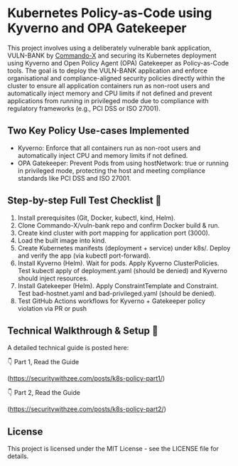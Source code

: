 # Kubernetes Policy-as-Code using Kyverno and OPA Gatekeeper 

This project involves using a deliberately vulnerable bank application, VULN-BANK by [Commando-X](https://github.com/Commando-X) and securing its Kubernetes deployment using Kyverno and Open Policy Agent (OPA) Gatekeeper as Policy-as-Code tools. The goal is to deploy the VULN-BANK application and enforce organisational and compliance-aligned security policies directly within the cluster to ensure all application containers run as non-root users and automatically inject memory and CPU limits if not defined and prevent applications from running in privileged mode due to compliance with regulatory frameworks (e.g., PCI DSS or ISO 27001). 

## Two Key Policy Use-cases Implemented
-	Kyverno: Enforce that all containers run as non-root users and automatically inject CPU and memory limits if not defined.
-	OPA Gatekeeper: Prevent Pods from using hostNetwork: true or running in privileged mode, protecting the host and meeting compliance standards like PCI DSS and ISO 27001.
  
## Step-by-step Full Test Checklist 🎯
1.	Install prerequisites (Git, Docker, kubectl, kind, Helm).
2.	Clone Commando-X/vuln-bank repo and confirm Docker build & run.
3.	Create kind cluster with port mapping for application port (3000).
4.	Load the built image into kind.
5.	Create Kubernetes manifests (deployment + service) under k8s/. Deploy and verify the app (via kubectl port-forward). 
6.	Install Kyverno (Helm). Wait for pods. Apply Kyverno ClusterPolicies. Test kubectl apply of deployment.yaml (should be denied) and Kyverno should inject resources.
7.	Install Gatekeeper (Helm). Apply ConstraintTemplate and Constraint. Test bad-hostnet.yaml and bad-privileged.yaml (should be denied).
8.	Test GitHub Actions workflows for Kyverno + Gatekeeper policy violation via PR or push

## Technical Walkthrough & Setup 🚀
A detailed technical guide is posted here:

👇 Part 1, Read the Guide

(https://securitywithzee.com/posts/k8s-policy-part1/)

👇 Part 2, Read the Guide

(https://securitywithzee.com/posts/k8s-policy-part2/)

## License

This project is licensed under the MIT License - see the LICENSE file for details.
